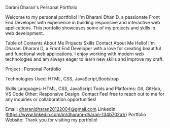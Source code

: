 Darani Dharan's Personal Portfolio

Welcome to my personal portfolio! I'm Dharani Dhan D, a passionate Front End Developer with experience in building responsive and interactive web applications. This portfolio showcases some of my projects and skills in web development.

Table of Contents
About Me
Projects
Skills
Contact
About Me
Hello! I'm Dharani Dharani D, a Front End Developer with a love for creating beautiful and functional web applications. I enjoy working with modern web technologies and am always eager to learn new skills and improve my craft.


Project : Personal Portfolio

Technologies Used: HTML, CSS, JavaScript,Bootstrap

Skills
Languages: HTML, CSS, JavaScript
Tools and Platforms: Git, GitHub, VS Code
Other: Responsive Design.
Contact
Feel free to reach out to me for any inquiries or collaboration opportunities!

Email: dharanidharan28122004@gmail.com
LinkedIn: (https://www.linkedin.com/in/dharani-dharan-134b702a1/)
Portfolio Website: 
Thank you for visiting my portfolio!
